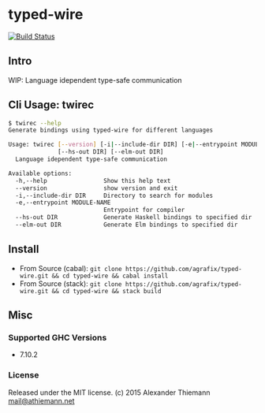 typed-wire
=====

[![Build Status](https://travis-ci.org/agrafix/typed-wire.svg)](https://travis-ci.org/agrafix/typed-wire)


## Intro


WIP: Language idependent type-safe communication

## Cli Usage: twirec

```sh
$ twirec --help
Generate bindings using typed-wire for different languages

Usage: twirec [--version] [-i|--include-dir DIR] [-e|--entrypoint MODULE-NAME]
              [--hs-out DIR] [--elm-out DIR]
  Language idependent type-safe communication

Available options:
  -h,--help                Show this help text
  --version                show version and exit
  -i,--include-dir DIR     Directory to search for modules
  -e,--entrypoint MODULE-NAME
                           Entrypoint for compiler
  --hs-out DIR             Generate Haskell bindings to specified dir
  --elm-out DIR            Generate Elm bindings to specified dir

```

## Install

* From Source (cabal): `git clone https://github.com/agrafix/typed-wire.git && cd typed-wire && cabal install`
* From Source (stack): `git clone https://github.com/agrafix/typed-wire.git && cd typed-wire && stack build`


## Misc

### Supported GHC Versions

* 7.10.2

### License

Released under the MIT license.
(c) 2015 Alexander Thiemann <mail@athiemann.net>
